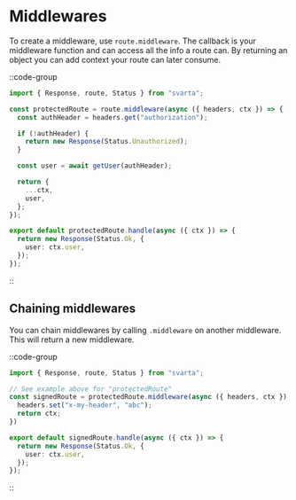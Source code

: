 # Middlewares

To create a middleware, use `route.middleware`. The callback is your middleware function and can access all the info a route can. By returning an object you can add context your route can later consume.

::code-group
  ```ts [routes/index.get.ts]
import { Response, route, Status } from "svarta";

const protectedRoute = route.middleware(async ({ headers, ctx }) => {
    const authHeader = headers.get("authorization");

    if (!authHeader) {
      return new Response(Status.Unauthorized);
    }

    const user = await getUser(authHeader);

    return {
      ...ctx,
      user,
    };
});

export default protectedRoute.handle(async ({ ctx }) => {
    return new Response(Status.Ok, {
      user: ctx.user,
    });
});
  ```
::

## Chaining middlewares

You can chain middlewares by calling `.middleware` on another middleware. This will return a new middleware.

::code-group
  ```ts [routes/index.get.ts]
import { Response, route, Status } from "svarta";

// See example above for "protectedRoute"
const signedRoute = protectedRoute.middleware(async ({ headers, ctx }) => {
    headers.set("x-my-header", "abc");
    return ctx;
})

export default signedRoute.handle(async ({ ctx }) => {
    return new Response(Status.Ok, {
      user: ctx.user,
    });
});
  ```
::

